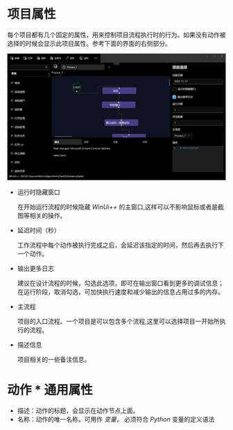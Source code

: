 # 项目属性

每个项目都有几个固定的属性，用来控制项目流程执行时的行为。如果没有动作被选择的时候会显示此项目属性。参考下面的界面的右侧部分。

![process](./images/01.png ':size=90%')

* 运行时隐藏窗口
  
    在开始运行流程的时候隐藏 *WinUi++* 的主窗口,这样可以不影响鼠标或者是截图等相关的操作。

* 延迟时间（秒）
  
    工作流程中每个动作被执行完成之后，会延迟该指定的时间，然后再去执行下一个动作。

* 输出更多日志
  
   建议在设计流程的时候，勾选此选项，即可在输出窗口看到更多的调试信息；在运行阶段，取消勾选，可加快执行速度和减少输出的信息占用过多的内存。

* 主流程
  
    项目的入口流程。一个项目是可以包含多个流程,这里可以选择项目一开始所执行的流程。

* 描述信息
  
    项目相关的一些备注信息。

# 动作 * 通用属性

* 描述：动作的标题，会显示在动作节点上面。
* 名称：动作的唯一名称，可用作 *变量*， 必须符合 *Python* 变量的定义语法
